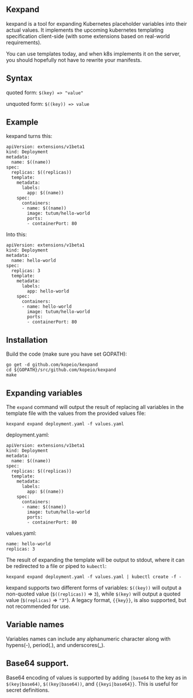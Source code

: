 ## Kexpand

kexpand is a tool for expanding Kubernetes placeholder variables into their actual values.
It implements the upcoming kubernetes templating specification client-side (with some extensions based
on real-world requirements).

You can use templates today, and when k8s implements it on the server, you should hopefully
not have to rewrite your manifests.

## Syntax

quoted form: `$(key) => "value"`

unquoted form: `$((key)) => value`

## Example

kexpand turns this:

```
apiVersion: extensions/v1beta1
kind: Deployment
metadata:
  name: $((name))
spec:
  replicas: $((replicas))
  template:
    metadata:
      labels:
        app: $((name))
    spec:
      containers:
      - name: $((name))
        image: tutum/hello-world
        ports:
        - containerPort: 80
```

Into this:

```
apiVersion: extensions/v1beta1
kind: Deployment
metadata:
  name: hello-world
spec:
  replicas: 3
  template:
    metadata:
      labels:
        app: hello-world
    spec:
      containers:
      - name: hello-world
        image: tutum/hello-world
        ports:
        - containerPort: 80
```

## Installation

Build the code (make sure you have set GOPATH):
```
go get -d github.com/kopeio/kexpand
cd ${GOPATH}/src/github.com/kopeio/kexpand
make
```

## Expanding variables

The `expand` command will output the result of replacing all variables in the template file with the values from the
provided values file:

`kexpand expand deployment.yaml -f values.yaml`

deployment.yaml:

```
apiVersion: extensions/v1beta1
kind: Deployment
metadata:
  name: $((name))
spec:
  replicas: $((replicas))
  template:
    metadata:
      labels:
        app: $((name))
    spec:
      containers:
      - name: $((name))
        image: tutum/hello-world
        ports:
        - containerPort: 80
```

values.yaml:

```
name: hello-world
replicas: 3
```

The result of expanding the template will be output to stdout, where it can be redirected to a file or piped to `kubectl`:

`kexpand expand deployment.yaml -f values.yaml | kubectl create -f -`

kexpand supports two different forms of variables: `$((key))` will output a non-quoted value (`$((replicas))` => `3`),
while `$(key)` will output a quoted value (`$(replicas)` => `"3"`). A legacy format, `{{key}}`, is also supported, but
not recommended for use.

## Variable names
Variables names can include any alphanumeric character along with hypens(-), period(.), and underscores(_).

## Base64 support.
Base64 encoding of values is supported by adding `|base64` to the key as in `$(key|base64)`, `$((key|base64))`, and `{{keyi|base64}}`.  This
is useful for secret definitions.
